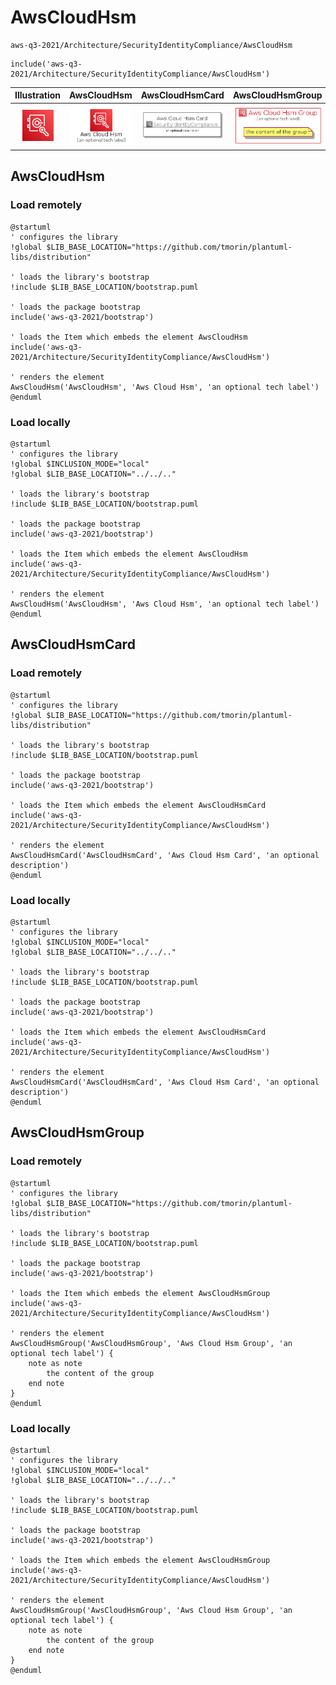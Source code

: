 # AwsCloudHsm


```text
aws-q3-2021/Architecture/SecurityIdentityCompliance/AwsCloudHsm
```

```text
include('aws-q3-2021/Architecture/SecurityIdentityCompliance/AwsCloudHsm')
```



| Illustration | AwsCloudHsm | AwsCloudHsmCard | AwsCloudHsmGroup |
| :---: | :---: | :---: | :---: |
| ![illustration for Illustration](../../../aws-q3-2021/Architecture/SecurityIdentityCompliance/AwsCloudHsm.png) | ![illustration for AwsCloudHsm](../../../aws-q3-2021/Architecture/SecurityIdentityCompliance/AwsCloudHsm.Local.png) | ![illustration for AwsCloudHsmCard](../../../aws-q3-2021/Architecture/SecurityIdentityCompliance/AwsCloudHsmCard.Local.png) | ![illustration for AwsCloudHsmGroup](../../../aws-q3-2021/Architecture/SecurityIdentityCompliance/AwsCloudHsmGroup.Local.png) |




## AwsCloudHsm

### Load remotely
```plantuml
@startuml
' configures the library
!global $LIB_BASE_LOCATION="https://github.com/tmorin/plantuml-libs/distribution"

' loads the library's bootstrap
!include $LIB_BASE_LOCATION/bootstrap.puml

' loads the package bootstrap
include('aws-q3-2021/bootstrap')

' loads the Item which embeds the element AwsCloudHsm
include('aws-q3-2021/Architecture/SecurityIdentityCompliance/AwsCloudHsm')

' renders the element
AwsCloudHsm('AwsCloudHsm', 'Aws Cloud Hsm', 'an optional tech label')
@enduml
```

### Load locally
```plantuml
@startuml
' configures the library
!global $INCLUSION_MODE="local"
!global $LIB_BASE_LOCATION="../../.."

' loads the library's bootstrap
!include $LIB_BASE_LOCATION/bootstrap.puml

' loads the package bootstrap
include('aws-q3-2021/bootstrap')

' loads the Item which embeds the element AwsCloudHsm
include('aws-q3-2021/Architecture/SecurityIdentityCompliance/AwsCloudHsm')

' renders the element
AwsCloudHsm('AwsCloudHsm', 'Aws Cloud Hsm', 'an optional tech label')
@enduml
```

## AwsCloudHsmCard

### Load remotely
```plantuml
@startuml
' configures the library
!global $LIB_BASE_LOCATION="https://github.com/tmorin/plantuml-libs/distribution"

' loads the library's bootstrap
!include $LIB_BASE_LOCATION/bootstrap.puml

' loads the package bootstrap
include('aws-q3-2021/bootstrap')

' loads the Item which embeds the element AwsCloudHsmCard
include('aws-q3-2021/Architecture/SecurityIdentityCompliance/AwsCloudHsm')

' renders the element
AwsCloudHsmCard('AwsCloudHsmCard', 'Aws Cloud Hsm Card', 'an optional description')
@enduml
```

### Load locally
```plantuml
@startuml
' configures the library
!global $INCLUSION_MODE="local"
!global $LIB_BASE_LOCATION="../../.."

' loads the library's bootstrap
!include $LIB_BASE_LOCATION/bootstrap.puml

' loads the package bootstrap
include('aws-q3-2021/bootstrap')

' loads the Item which embeds the element AwsCloudHsmCard
include('aws-q3-2021/Architecture/SecurityIdentityCompliance/AwsCloudHsm')

' renders the element
AwsCloudHsmCard('AwsCloudHsmCard', 'Aws Cloud Hsm Card', 'an optional description')
@enduml
```

## AwsCloudHsmGroup

### Load remotely
```plantuml
@startuml
' configures the library
!global $LIB_BASE_LOCATION="https://github.com/tmorin/plantuml-libs/distribution"

' loads the library's bootstrap
!include $LIB_BASE_LOCATION/bootstrap.puml

' loads the package bootstrap
include('aws-q3-2021/bootstrap')

' loads the Item which embeds the element AwsCloudHsmGroup
include('aws-q3-2021/Architecture/SecurityIdentityCompliance/AwsCloudHsm')

' renders the element
AwsCloudHsmGroup('AwsCloudHsmGroup', 'Aws Cloud Hsm Group', 'an optional tech label') {
    note as note
        the content of the group
    end note
}
@enduml
```

### Load locally
```plantuml
@startuml
' configures the library
!global $INCLUSION_MODE="local"
!global $LIB_BASE_LOCATION="../../.."

' loads the library's bootstrap
!include $LIB_BASE_LOCATION/bootstrap.puml

' loads the package bootstrap
include('aws-q3-2021/bootstrap')

' loads the Item which embeds the element AwsCloudHsmGroup
include('aws-q3-2021/Architecture/SecurityIdentityCompliance/AwsCloudHsm')

' renders the element
AwsCloudHsmGroup('AwsCloudHsmGroup', 'Aws Cloud Hsm Group', 'an optional tech label') {
    note as note
        the content of the group
    end note
}
@enduml
```

